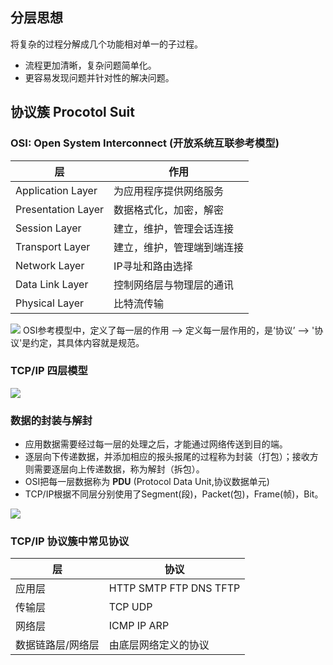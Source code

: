 ## 分层思想
将复杂的过程分解成几个功能相对单一的子过程。
- 流程更加清晰，复杂问题简单化。
- 更容易发现问题并针对性的解决问题。

## 协议簇 Procotol Suit

### OSI: Open System Interconnect (开放系统互联参考模型)

| 层 | 作用 |  
| --- | ---| 
| Application Layer | 为应用程序提供网络服务 |  
| Presentation Layer | 数据格式化，加密，解密 |  
| Session Layer | 建立，维护，管理会话连接 |
| Transport Layer | 建立，维护，管理端到端连接 |
| Network Layer | IP寻址和路由选择 |  
| Data Link Layer | 控制网络层与物理层的通讯 | 
| Physical Layer | 比特流传输 |  


![](https://s2.loli.net/2022/10/18/jEh8tfneZKoV1QO.png)
OSI参考模型中，定义了每一层的作用 --> 定义每一层作用的，是‘协议’ --> '协议'是约定，其具体内容就是规范。  

### TCP/IP 四层模型
![](https://s2.loli.net/2022/10/18/qu24GvnsYkX8WVf.png)
### 数据的封装与解封
- 应用数据需要经过每一层的处理之后，才能通过网络传送到目的端。
- 逐层向下传递数据，并添加相应的报头报尾的过程称为封装（打包）；接收方则需要逐层向上传递数据，称为解封（拆包）。
- OSI把每一层数据称为 **PDU** (Protocol Data Unit,协议数据单元)
- TCP/IP根据不同层分别使用了Segment(段)，Packet(包)，Frame(帧)，Bit。

![](https://s2.loli.net/2022/10/18/CvSGFTh5uiPH8tD.png)


### TCP/IP 协议簇中常见协议

| 层 | 协议 |  
| --- | --- |  
| 应用层 | HTTP SMTP FTP DNS TFTP |  
| 传输层 | TCP UDP |  
| 网络层 | ICMP IP ARP|  
| 数据链路层/网络层 | 由底层网络定义的协议 |  
